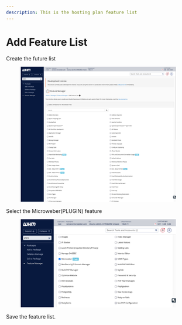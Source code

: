 ```yaml
---
description: This is the hosting plan feature list
---
```


# Add Feature List

Create the future list

<figure><img src="../../../.gitbook/assets/Screen Shot 2023-01-04 at 14.58.41 (1).png" alt=""><figcaption></figcaption></figure>

Select the Microweber(PLUGIN) feature

<figure><img src="../../../.gitbook/assets/Screen Shot 2023-01-04 at 15.00.46 (1).png" alt=""><figcaption></figcaption></figure>

Save the feature list.

